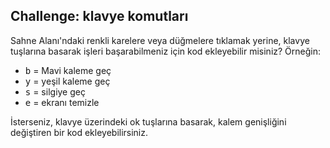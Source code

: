 ## Challenge: klavye komutları

Sahne Alanı'ndaki renkli karelere veya düğmelere tıklamak yerine, klavye tuşlarına basarak işleri başarabilmeniz için kod ekleyebilir misiniz? Örneğin:

+ <kbd>b</kbd> = Mavi kaleme geç
+ <kbd>y</kbd> = yeşil kaleme geç
+ <kbd>s</kbd> = silgiye geç
+ <kbd>e</kbd> = ekranı temizle

İsterseniz, klavye üzerindeki ok tuşlarına basarak, kalem genişliğini değiştiren bir kod ekleyebilirsiniz.